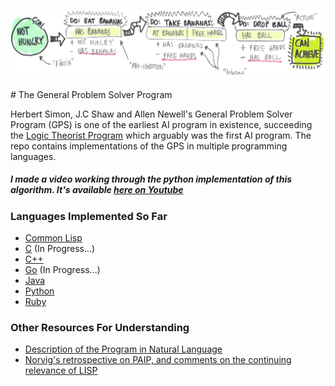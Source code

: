 <p align="center">
  <img src="/images/gps_diagram.jpg"/>
</p>
# The General Problem Solver Program

Herbert Simon, J.C Shaw and Allen Newell's General Problem Solver Program (GPS) is one of the earliest AI program in existence, succeeding the [Logic Theorist Program](https://en.wikipedia.org/wiki/Logic_Theorist) which arguably was the first AI program. The repo contains implementations of the GPS in multiple programming languages.

##### *I made a video working through the python implementation of this algorithm. It's available [here on Youtube](https://www.youtube.com/watch?v=odLCF4v-yeM)*

### Languages Implemented So Far

* [Common Lisp](/general_problem_solver.lisp)
* [C](/general_problem_solver_C/) (In Progress...)  
* [C++](/gps_cpp/)
* [Go](/gps_golang/) (In Progress...)
* [Java](/general_problem_solver.java)
* [Python](gps_python/general_problem_solver.py)
* [Ruby](gps_ruby/general_problem_solver.rb)

### Other Resources For Understanding

* [Description of the Program in Natural Language](/natlang_GPS_description.txt)
* [Norvig's retrospective on PAIP, and comments on the continuing relevance of LISP](http://norvig.com/Lisp-retro.html)
